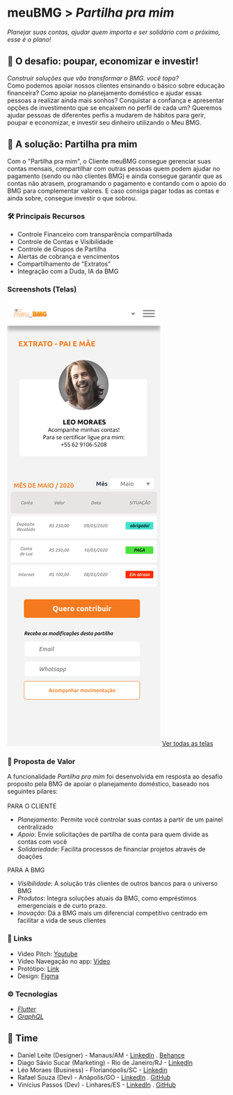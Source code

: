 # meuBMG > *Partilha pra mim*

*Planejar suas contas, ajudar quem importa e ser solidário com o próximo, esse é o plano!*

## 💸 O desafio: poupar, economizar e investir!
*Construir soluções que vão transformar o BMG. você topa?*<br />
Como podemos apoiar nossos clientes ensinando o básico sobre educação financeira? Como apoiar no planejamento doméstico e ajudar essas pessoas a realizar ainda mais sonhos? Conquistar a confiança e apresentar opções de investimento que se encaixem no perfil de cada um?
Queremos ajudar pessoas de diferentes perfis a mudarem de hábitos para gerir, poupar e economizar, e investir seu dinheiro utilizando o Meu BMG.

## 🚀 A solução: Partilha pra mim
Com o "Partilha pra mim", o Cliente meuBMG consegue gerenciar suas contas mensais, compartilhar com outras pessoas quem podem ajudar no pagamento (sendo ou não clientes BMG) e ainda consegue garantir que as contas não atrasem, programando o pagamento e contando com o apoio do BMG para complementar valores. E caso consiga pagar todas as contas e ainda sobre, consegue investir o que sobrou.

### 🛠 Principais Recursos
- Controle Financeiro com transparência compartilhada
- Controle de Contas e Visibilidade 
- Controle de Grupos de Partilha
- Alertas de cobrança e vencimentos
- Compartilhamento de "Extratos"
- Integração com a Duda, IA da BMG

### Screenshots (Telas)
<img src="https://github.com/leohmoraes/compartilha/blob/patch-1/layout/EXTRATO%20DO%20GRUPO.png?raw=true">
<a href="layout">Ver todas as telas</a>

### 🤝 Proposta de Valor
A funcionalidade *Partilha pra mim* foi desenvolvida em resposta ao desafio proposto pela BMG de apoiar o planejamento doméstico, baseado nos seguintes pilares:<br /><br />
PARA O CLIENTE
 - *Planejamento*: Permite você controlar suas contas a partir de um painel centralizado
 - *Apoio*: Envie solicitações de partilha de conta para quem divide as contas com você
 - *Solidariedade*: Facilita processos de financiar projetos através de doações
 
 PARA A BMG
  - *Visibilidade*: A solução trás clientes de outros bancos para o universo BMG
  - *Produtos*: Integra soluções atuais da BMG, como empréstimos emergenciais e de curto prazo.
  - *Inovação*: Dá a BMG mais um diferencial competitivo centrado em facilitar a vida de seus clientes
 
 ### 🔗 Links
- Video Pitch: [Youtube](https://www.youtube.com/watch?v=NQAi_OUKhpg)
- Video Navegação no app: [Video](https://www.loom.com/share/90e566b777d240a5943618c0cf7e7c5a)
- Protótipo: [Link](https://partilha-pra-mim.web.app/)
- Design: [Figma](https://www.figma.com/proto/3Q9U2l3Hn0oS9I6sDPbNR7/HACK-BMG?node-id=28%3A2&scaling=scale-down)
 
 ### ⚙ Tecnologias
 - *[Flutter](https://flutter.dev/)* 
 - *[GraphQL](https://graphql.org/)*
 
 
 ## 💪 Time
  - Daniel Leite (Designer) - Manaus/AM - [LinkedIn](https://www.linkedin.com/in/daniel-leite-aa17b843/) . [Behance](https://www.behance.net/danielrodrigo)
  - Diago Sávio Sucar (Marketing) - Rio de Janeiro/RJ - [LinkedIn](https://www.linkedin.com/in/diagosucar/)
  - Léo Moraes (Business) - Florianópolis/SC - [Linkedin](https://www.linkedin.com/in/leohmoraes/)
  - Rafael Souza (Dev) - Anápolis/GO - [LinkedIn](https://www.linkedin.com/in/rafaelbleidi/) . [GitHub](https://github.com/bleidi)
  - Vinícius Passos (Dev) - Linhares/ES - [LinkedIn](https://www.linkedin.com/in/vtpa/) . [GitHub](https://github.com/vtpa)
